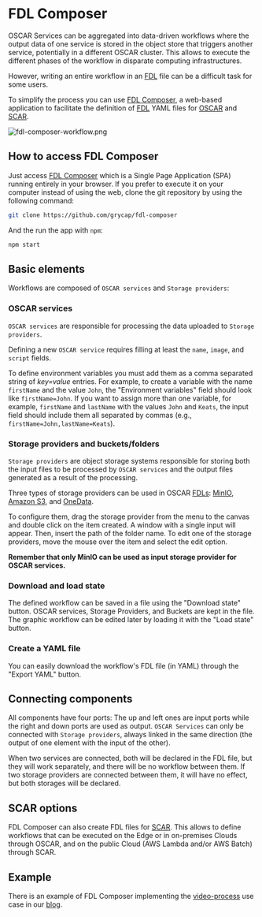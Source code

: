 # FDL Composer

OSCAR Services can be aggregated into data-driven workflows where the output data of one service is stored in the object store that triggers another service, potentially in a different OSCAR cluster. This allows to execute the different phases of the workflow in disparate computing infrastructures.


However, writing an entire workflow in an [FDL](fdl.md) file can be a difficult task for some users.


To simplify the process you can use
[FDL Composer](http://composer.oscar.grycap.net), a web-based application
to facilitate the definition of [FDL](https://docs.oscar.grycap.net/fdl/) YAML
files for [OSCAR](https://oscar.grycap.net/) and
[SCAR](https://scar.readthedocs.io).

![fdl-composer-workflow.png](images/fdl-composer/fdl-composer-workflow.png)

## How to access FDL Composer


Just access [FDL Composer](https://composer.oscar.grycap.net/) which is a Single Page Application (SPA) running entirely in your browser. If you prefer to
execute it on your computer instead of using the web, clone the git repository
by using the following command:

``` sh
git clone https://github.com/grycap/fdl-composer
```

And the run the app with `npm`:

``` sh
npm start
```

## Basic elements

Workflows are composed of `OSCAR services` and `Storage providers`:

### OSCAR services

`OSCAR services` are responsible for processing the data uploaded to
`Storage providers`.

Defining a new `OSCAR service`  requires filling at least the `name`, `image`,
and `script` fields.

To define environment variables you must add them as a comma separated string of
*key=value* entries. For example,  to create a variable with the name
`firstName` and the value `John`, the "Environment variables" field should
look like `firstName=John`. If you want to assign more than one variable, for
example, `firstName` and `lastName` with the values `John` and `Keats`, the
input field should include them all separated by commas (e.g.,
`firstName=John,lastName=Keats`).

### Storage providers and buckets/folders

`Storage providers` are object storage systems  responsible for storing both
the input files to be processed by `OSCAR services` and the output files
generated as a result of the processing.

Three types of storage providers can be used in OSCAR
[FDLs](https://docs.oscar.grycap.net/fdl/): [MinIO](https://min.io),
[Amazon S3](https://aws.amazon.com/s3), and [OneData](https://onedata.org).

To configure them, drag the storage
provider from the menu to the canvas and double click on the item created. A
window with a single input will appear. Then, insert the path of the folder
name. To edit one of the storage providers, move the mouse over the item and
select the edit option.

**Remember that only MinIO can be used as input storage provider for OSCAR
services.**

### Download and load state

The defined workflow can be saved in a file using the "Download state" button.
OSCAR services, Storage Providers, and Buckets are kept in the file. The
graphic workflow can be edited later by loading it with the "Load state" button.

### Create a YAML file

 You can easily download the workflow's FDL file (in YAML) through the "Export
 YAML" button.

## Connecting components

All components have four ports: The up and left ones are input ports while the
right and down ports are used as output. `OSCAR Services` can only be
connected with `Storage providers`, always linked in the same direction
(the output of one element with the input of the other).

When two services are connected, both
will be declared in the FDL file, but they will work separately, and
there will be no workflow between them. If two storage providers are connected
between them, it will have no effect, but both storages will be declared.

## SCAR options

FDL Composer can also create FDL files for
[SCAR](https://github.com/grycap/scar). This allows to
define workflows that can be executed on the Edge or in on-premises Clouds
through OSCAR, and on the public Cloud (AWS Lambda and/or AWS Batch) through
SCAR.

## Example

There is an example of FDL Composer implementing the
[video-process](https://github.com/grycap/oscar/tree/master/examples/video-process)
use case in our [blog](https://oscar.grycap.net/blog/post-oscar-fdl-composer/).
